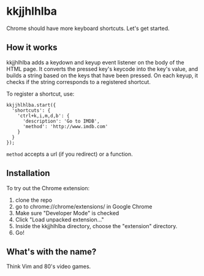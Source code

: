 kkjjhlhlba
==========

Chrome should have more keyboard shortcuts. Let's get started.

How it works
------------
kkjjhlhlba adds a keydown and keyup event listener on the body of the HTML page. It converts the pressed key's keycode into the key's value, and builds a string based on the keys that have been pressed. On each keyup, it checks if the string corresponds to a registered shortcut.

To register a shortcut, use:

    kkjjhlhlba.start({
      'shortcuts': {
        'ctrl+k,i,m,d,b': {
          'description': 'Go to IMDB',
          'method': 'http://www.imdb.com'
        }
      }
    });

`method` accepts a url (if you redirect) or a function.

Installation
------------
To try out the Chrome extension:
1. clone the repo
2. go to chrome://chrome/extensions/ in Google Chrome
3. Make sure "Developer Mode" is checked
4. Click "Load unpacked extension..."
5. Inside the kkjjhlhlba directory, choose the "extension" directory.
6. Go!

What's with the name?
---------------------
Think Vim and 80's video games.
